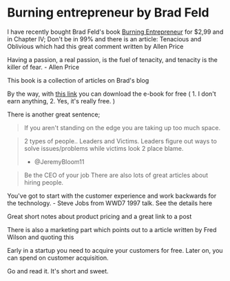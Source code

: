 Burning entrepreneur by Brad Feld
=================================
I have recently bought Brad Feld's book [Burning Entrepreneur](http://www.hyperink.com/Blog-To-Book-Burning-Entrepreneur-How-To-Launch-Fund-And-Set-Your-Startup-On-Fire-b1518) for $2,99 and in Chapter IV; Don't be in 99% and there is an article: Tenacious and Oblivious which had this great comment written by Allen Price

Having a passion, a real passion, is the fuel of tenacity, and tenacity is the killer of fear. - Allen Price

This book is a collection of articles on Brad's blog

By the way, with [this link](http://www.hyperink.com/share/1518?utm_source=1518&utm_medium=inside_book&utm_campaign=chapter_end_share_pdf) 
you can download the e-book for free ( 1. I don't earn anything, 2. Yes, it's really free. )

There is another great sentence;

> If you aren't standing on the edge you are taking up too much space.

> 2 types of people..
> Leaders and Victims. 
> Leaders figure out ways to solve issues/problems while victims look 2 place blame. 
>- @JeremyBloom11

> Be the CEO of your job
There are also lots of great articles about hiring people.

You've got to start with the customer experience and work backwards for the technology. - Steve Jobs from WWD7 1997 talk. See the details here

Great short notes about product pricing and a great link to a post

There is also a marketing part which points out to a article written by Fred Wilson and quoting this

Early in a startup you need to acquire your customers for free. Later on, you can spend on customer acquisition.

Go and read it. It's short and sweet.
